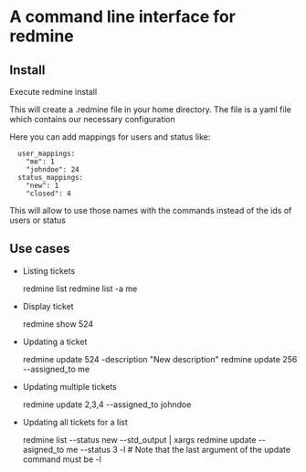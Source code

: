 # A command line interface for redmine

## Install

  Execute
      redmine install

  This will create a .redmine file in your home directory. The file is a yaml file which contains our necessary configuration

  Here you can add mappings for users and status like:

      user_mappings:
        "me": 1
        "johndoe": 24
      status_mappings:
        "new": 1
        "closed": 4

  This will allow to use those names with the commands instead of the ids of users or status

## Use cases

- Listing tickets

    redmine list
    redmine list -a me

- Display ticket

    redmine show 524

- Updating a ticket

    redmine update 524 -description "New description"
    redmine update 256 --assigned_to me

- Updating multiple tickets

    redmine update 2,3,4 --assigned_to johndoe

- Updating all tickets for a list

    redmine list --status new --std_output | xargs redmine update --asigned_to me --status 3 -l
    \# Note that the last argument of the update command must be -l
